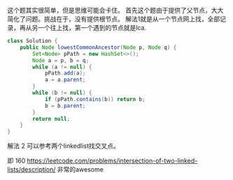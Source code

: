 这个题其实很简单，但是思维可能会卡住。
首先这个题由于提供了父节点，大大简化了问题。挑战在于，没有提供根节点。
解法1就是从一个节点网上找，全部记录，再从另一个往上找，第一个遇到的节点就是lca.
```java
class Solution {
    public Node lowestCommonAncestor(Node p, Node q) {
        Set<Node> pPath = new HashSet<>();
        Node a = p, b = q;
        while (a != null) {
            pPath.add(a);
            a = a.parent;
        }
        while (b != null) {
            if (pPath.contains(b)) return b;
            b = b.parent;
        }
        return null;
    }
}
```

解法 2 可以参考两个linkedlist找交叉点。

即 160 https://leetcode.com/problems/intersection-of-two-linked-lists/description/
非常的awesome
